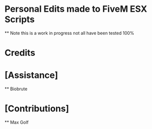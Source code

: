 # Personal Edits made to FiveM ESX Scripts

** Note this is a work in progress not all have been tested 100%

# Credits

# [Assistance]
** Biobrute

# [Contributions]
** Max Golf
